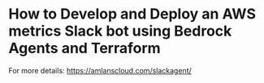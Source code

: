 # How to Develop and Deploy an AWS metrics Slack bot using Bedrock Agents and Terraform  

For more details: https://amlanscloud.com/slackagent/
